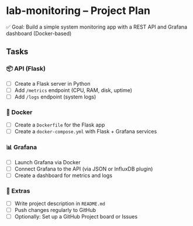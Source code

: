 # lab-monitoring – Project Plan

✅ Goal: Build a simple system monitoring app with a REST API and Grafana dashboard (Docker-based)

## Tasks

### 📦 API (Flask)
- [ ] Create a Flask server in Python
- [ ] Add `/metrics` endpoint (CPU, RAM, disk, uptime)
- [ ] Add `/logs` endpoint (system logs)

### 🐳 Docker
- [ ] Create a `Dockerfile` for the Flask app
- [ ] Create a `docker-compose.yml` with Flask + Grafana services

### 📊 Grafana
- [ ] Launch Grafana via Docker
- [ ] Connect Grafana to the API (via JSON or InfluxDB plugin)
- [ ] Create a dashboard for metrics and logs

### 🧪 Extras
- [ ] Write project description in `README.md`
- [ ] Push changes regularly to GitHub
- [ ] Optionally: Set up a GitHub Project board or Issues
